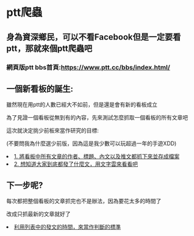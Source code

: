 # ptt爬蟲

## 身為資深鄉民，可以不看Facebook但是一定要看ptt，那就來個ptt爬蟲吧
### 網頁版ptt bbs首頁:<a href="https://www.ptt.cc/bbs/index.html">https://www.ptt.cc/bbs/index.html/</a>

<h2>一個新看板的誕生:</h2>
<p>雖然現在用ptt的人數已經大不如前，但是還是會有新的看板成立</p>
<p>為了見證一個看板從無到有的內容，先來測試怎麼抓取一個看板的所有文章吧</p>
<p>這次就決定挑少前板來當作研究的目標:</p>
<p>(不要問我為什麼選少前版，因為這是我少數可以玩超過一年的手遊XDD)</p>
<li><a href="http://nbviewer.jupyter.org/github/mirage7714/python_crawler/blob/master/ptt/girlsfront/data_parser.ipynb">1. 將看板中所有文章的作者、標題、內文以及推文都抓下來並存成檔案</a></li>
<li><a href="http://nbviewer.jupyter.org/github/mirage7714/python_crawler/blob/master/ptt/girlsfront/visualization.ipynb">2. 想知道大家到底都發了什麼文，用文字雲來看看吧</a></li>

<h2>下一步呢?</h2>
<p>每次都把整個看板的文章抓完也不是辦法，因為要花太多的時間了</p>
<p>改成只抓最新的文章就好了</p>
<li><a href="http://nbviewer.jupyter.org/github/mirage7714/python_crawler/blob/master/ptt/girlsfront/daily_ptt_parser.ipynb">利用列表中的發文的時間，來當作判斷的標準</li>